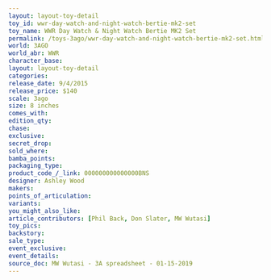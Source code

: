 ```yaml
---
layout: layout-toy-detail 
toy_id: wwr-day-watch-and-night-watch-bertie-mk2-set
toy_name: WWR Day Watch & Night Watch Bertie MK2 Set
permalink: /toys-3ago/wwr-day-watch-and-night-watch-bertie-mk2-set.html
world: 3AGO
world_abr: WWR
character_base: 
layout: layout-toy-detail
categories: 
release_date: 9/4/2015
release_price: $140 
scale: 3ago
size: 8 inches
comes_with: 
edition_qty: 
chase: 
exclusive: 
secret_drop: 
sold_where: 
bamba_points: 
packaging_type: 
product_code_/_link: 000000000000000BNS
designer: Ashley Wood
makers: 
points_of_articulation: 
variants: 
you_might_also_like: 
article_contributors: [Phil Back, Don Slater, MW Wutasi]
toy_pics: 
backstory: 
sale_type: 
event_exclusive: 
event_details: 
source_doc: MW Wutasi - 3A spreadsheet - 01-15-2019
---
```

